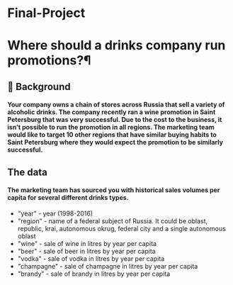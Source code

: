 # Final-Project
# Where should a drinks company run promotions?¶
## 📖 Background
#### Your company owns a chain of stores across Russia that sell a variety of alcoholic drinks. The company recently ran a wine promotion in Saint Petersburg that was very successful. Due to the cost to the business, it isn’t possible to run the promotion in all regions. The marketing team would like to target 10 other regions that have similar buying habits to Saint Petersburg where they would expect the promotion to be similarly successful.

## The data
#### The marketing team has sourced you with historical sales volumes per capita for several different drinks types.

* "year" - year (1998-2016)
* "region" - name of a federal subject of Russia. It could be oblast, republic, krai, autonomous okrug, federal city and a single autonomous oblast
* "wine" - sale of wine in litres by year per capita
* "beer" - sale of beer in litres by year per capita
* "vodka" - sale of vodka in litres by year per capita
* "champagne" - sale of champagne in litres by year per capita
* "brandy" - sale of brandy in litres by year per capita
